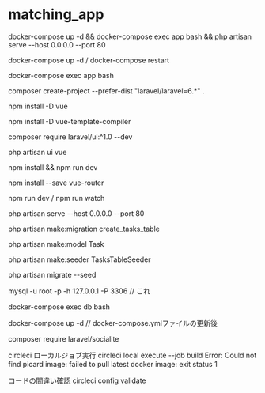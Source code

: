 # matching_app

docker-compose up -d && docker-compose exec app bash && php artisan serve --host 0.0.0.0 --port 80

docker-compose up -d / docker-compose restart

docker-compose exec app bash

composer create-project --prefer-dist "laravel/laravel=6.*" .

npm install -D vue

npm install -D vue-template-compiler

composer require laravel/ui:^1.0 --dev

php artisan ui vue

npm install && npm run dev

npm install --save vue-router

npm run dev / npm run watch

php artisan serve --host 0.0.0.0 --port 80

php artisan make:migration create_tasks_table

php artisan make:model Task

php artisan make:seeder TasksTableSeeder

php artisan migrate --seed

mysql -u root -p -h 127.0.0.1 -P 3306 // これ

docker-compose exec db bash

docker-compose up -d // docker-compose.ymlファイルの更新後

composer require laravel/socialite


circleci
ローカルジョブ実行
circleci local execute --job build
Error: Could not find picard image: failed to pull latest docker image: exit status 1

コードの間違い確認
circleci config validate